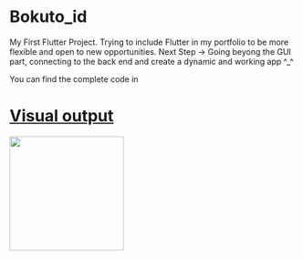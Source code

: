 # Bokuto_id

My First Flutter Project. Trying to include Flutter in my portfolio to be more flexible and open to new opportunities.
Next Step -> Going beyong the GUI part, connecting to the back end and create a dynamic and working app ^_^

You can find the complete code in <a href = "https://github.com/Ridhampatel23/Bokuto_id/blob/master/lib/main.dart" Main Dart File>

# Visual output
<img src = "https://github.com/user-attachments/assets/37049155-a577-4473-a78a-ab9aaff1b32e" width = "200">


